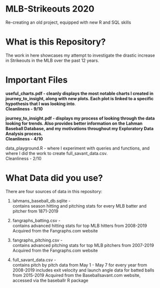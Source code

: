 # MLB-Strikeouts 2020

Re-creating an old project, equipped with new R and SQL skills

# What is this Repository?

The work in here showcases my attempt to investigate the drastic increase in Strikeouts in the MLB over the past 12 years.

# Important Files

**useful_charts.pdf - cleanly displays the most notable charts I created in journey_to_insight, along with new plots.
Each plot is linked to a specific hypothesis that I was looking into**.  
**Cleanliness - 9/10**  

**journey_to_insight.pdf - displays my process of looking through the data looking for trends.
Also provides better information on the Lahman Baseball Database, and my motivations throughout my Exploratory Data Analysis process.  
Cleanliness - 4/10**

data_playground.R - where I experiment with queries and functions, and where I did the work to create full_savant_data.csv.  
Cleanliness - 2/10  

# What Data did you use?

There are four sources of data in this repository:

1. lahmans_baseball_db.sqlite -  
contains season hitting and pitching stats for every MLB batter and pitcher from 1871-2019

2. fangraphs_batting.csv -  
contains advanced hitting stats for top MLB hitters from 2008-2019
Acquired from the Fangraphs.com website

3. fangraphs_pitching.csv -  
contains advanced pitching stats for top MLB pitchers from 2007-2019
Acquired from the Fangraphs.com website

4. full_savant_data.csv -  
contains pitch by pitch data from May 1 - May 7 for every year from 2008-2019
includes exit velocity and launch angle data for batted balls from 2015-2019
Acquired from the Baseballsavant.com website, accessed via the baseballr R package
